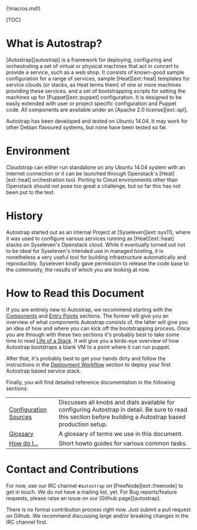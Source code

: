 {!macros.md!}

[TOC]

# What is Autostrap?

[Autostrap][autostrap] is a framework for deploying, configuring and orchestrating a set of
virtual or physical machines that act in concert to provide a service, such as
a web shop. It consists of known-good sample configuration for a range of
services, sample [Heat][ext::heat] templates for
service clouds (or stacks, as Heat terms them) of one or more machines
providing these services, and a set of bootstrapping scripts for setting the
machines up for [Puppet][ext::puppet] configuration. It is designed to
be easily extended with user or project specific configuration and Puppet code.
All components are available under an [Apache 2.0 license][ext::apl].

Autostrap has been developed and tested on Ubuntu 14.04. It may work for other
Debian flavoured systems, but none have been tested so far.

# Environment

Cloudstrap can either run standalone on any Ubuntu 14.04 system with an Internet
connection or it can be launched through Openstack's [Heat][ext::heat]
orchestration tool. Porting to Cloud environments other than Openstack should
not pose too great a challenge, but so far this has not been put to the test.

# History

Autostrap started out as an internal Project at [Syseleven][ext::sys11], where
it was used to configure various services running as [Heat][ext::heat] stacks
on Syseleven's Openstack cloud. While it eventually turned out not to be ideal
for Syseleven's intended use in managed hosting, it is nonetheless a very
useful tool for building infrastructure automatically and reproducibly. 
Syseleven kindly gave permission to release the code base to the community, the
results of which you are looking at now.

# How to Read this Document

If you are entirely new to Autostrap, we recommend starting with the
[Components](components/index.md) and [Entry Points](entry/index.md) sections. The former will
give you an overview of what components Autostrap consists of, the latter will
give you an idea of how and where you can kick off the bootstrapping process.
Once you are through with these two sections it's probably best to take some
time to read [Life of a Stack](lifecycle/index.md). It will give you a birds-eye
overview of how Autostrap bootstraps a blank VM to a point where it can run
puppet.

After that, it's probably best to get your hands dirty and follow the
instructions in the [Deployment Workflow](workflow/index.md) section to deploy your
first Autostrap based service stack.

Finally, you will find detailed reference documentation in the following
sections:

| | |
| - | - |
| [Configuration Sources](config/index.md) | Discusses all knobs and dials available for configuring Autostrap in detail. Be sure to read this section before building a Autostrap based production setup. |
| [Glossary](glossary/index.md)            | A glossary of terms we use in this document. |
| [How do I...](howto/index.md)            | Short howto guides for various common tasks. |

# Contact and Contributions

For now, use our IRC channel `#autostrap` on
[FreeNode][ext::freenode] to get in touch. We do not have a mailing
list, yet. For Bug reports/feature requests, please raise an issue on
our [Github page][autostrap].

There is no formal contribution process right now. Just submit a pull request
on Github. We recommend discussing large and/or breaking changes in the IRC
channel first.
